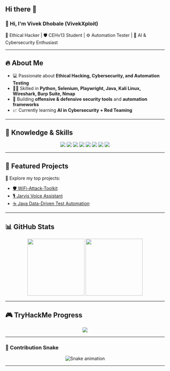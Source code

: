 ## Hi there 👋

<h3>👋 Hi, I'm Vivek Dhobale (VivekXploit)</h3>

🚀 Ethical Hacker | 🛡️ CEHv13 Student | ⚙️ Automation Tester | 🤖 AI & Cybersecurity Enthusiast  

---

## 🔥 About Me
- 💻 Passionate about **Ethical Hacking, Cybersecurity, and Automation Testing**  
- 🧑‍💻 Skilled in **Python, Selenium, Playwright, Java, Kali Linux, Wireshark, Burp Suite, Nmap**  
- 🎯 Building **offensive & defensive security tools** and **automation frameworks**  
- 📈 Currently learning **AI in Cybersecurity + Red Teaming**  

---

## 🧰 Knowledge & Skills
<p align="center">
  <img src="https://img.shields.io/badge/Python-3670A0?style=for-the-badge&logo=python&logoColor=ffdd54"/>
  <img src="https://img.shields.io/badge/Kali_Linux-557C94?style=for-the-badge&logo=kalilinux&logoColor=white"/>
  <img src="https://img.shields.io/badge/Burp_Suite-FF6F00?style=for-the-badge&logo=burpsuite&logoColor=white"/>
  <img src="https://img.shields.io/badge/Nmap-00457C?style=for-the-badge&logo=gnuprivacyguard&logoColor=white"/>
  <img src="https://img.shields.io/badge/Wireshark-1679A7?style=for-the-badge&logo=wireshark&logoColor=white"/>
  <img src="https://img.shields.io/badge/Selenium-43B02A?style=for-the-badge&logo=selenium&logoColor=white"/>
  <img src="https://img.shields.io/badge/Playwright-2EAD33?style=for-the-badge&logo=playwright&logoColor=white"/>
  <img src="https://img.shields.io/badge/Java-007396?style=for-the-badge&logo=java&logoColor=white"/>
</p>

---

## 📂 Featured Projects
🔗 Explore my top projects:  

- [🛡️ WiFi-Attack-Toolkit](https://github.com/VivekDhobale-VivekXploit/VivekXploit_Ultimate_Attack_Toolkit.git) 
- [🎙️ Jarvis Voice Assistant](https://github.com/VivekDhobale-VivekXploit/Jarvis-Voice-Assistant.git)  
- [☕ Java Data-Driven Test Automation](https://github.com/VivekDhobale-VivekXploit/Java-DataDriven-TestAutomation.git)

---

## 📊 GitHub Stats
<p align="center">
  <img src="https://github-readme-stats.vercel.app/api?username=VivekDhobale-VivekXploit&show_icons=true&theme=radical" height="180em"/>
  <img src="https://github-readme-stats.vercel.app/api/top-langs/?username=VivekDhobale-VivekXploit&layout=compact&theme=radical" height="180em"/>
</p>

---

## 🎮 TryHackMe Progress
<p align="center">
  <img src="https://tryhackme-badges.s3.amazonaws.com/VivekXploit.png">
</p>

---

### 🐍 Contribution Snake
<p align="center">
  <img src="https://vivekdhobale-vivekxploit.github.io/VivekDhobale-VivekXploit/" alt="Snake animation">
</p>

---
